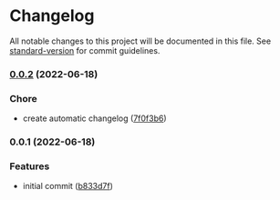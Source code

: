# Changelog

All notable changes to this project will be documented in this file. See [standard-version](https://github.com/conventional-changelog/standard-version) for commit guidelines.

### [0.0.2](https://github.com/NatanaelBorges/getSamurai/compare/v0.0.1...v0.0.2) (2022-06-18)


### Chore

* create automatic changelog ([7f0f3b6](https://github.com/NatanaelBorges/getSamurai/commits/7f0f3b60cd2a23930b6b42d6b97cbce2e0448065))

### 0.0.1 (2022-06-18)


### Features

* initial commit ([b833d7f](https://github.com/NatanaelBorges/getSamurai/commits/b833d7f8b51758aa126275b9115e07c45165328b))
